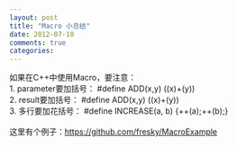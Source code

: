 ```yaml
---
layout: post
title: "Macro 小总结"
date: 2012-07-10
comments: true
categories: 
---
```

如果在C++中使用Macro，要注意：<br />1. parameter要加括号： #define ADD(x,y) ((x)+(y))<br />2. result要加括号： #define ADD(x,y) ((x)+(y))<br />3. 多行要加花括号： #define INCREASE(a, b) {++(a);++(b);}<br /><br />这里有个例子：https://github.com/fresky/MacroExample<br />